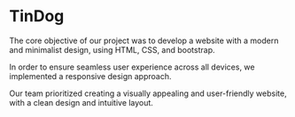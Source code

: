 # TinDog
The core objective of our project was to develop a website with a modern and minimalist design, using HTML, CSS, and bootstrap. 

In order to ensure seamless user experience across all devices, we implemented a responsive design approach. 

Our team prioritized creating a visually appealing and user-friendly website, with a clean design and intuitive layout.
